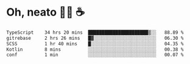 # Oh, neato 🧑‍💻 ☕

<!--START_SECTION:waka-->

```txt
TypeScript    34 hrs 20 mins  ██████████████████████▒░░   88.89 %
gitrebase     2 hrs 26 mins   █▓░░░░░░░░░░░░░░░░░░░░░░░   06.30 %
SCSS          1 hr 40 mins    █░░░░░░░░░░░░░░░░░░░░░░░░   04.35 %
Kotlin        8 mins          ░░░░░░░░░░░░░░░░░░░░░░░░░   00.38 %
conf          1 min           ░░░░░░░░░░░░░░░░░░░░░░░░░   00.07 %
```

<!--END_SECTION:waka-->
